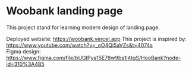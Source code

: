 # Woobank landing page

This project stand for learning modern design of landing page.<br />

Deployed website: https://woobank.vercel.app
This project is inspired by: https://www.youtube.com/watch?v=_oO4Qi5aVZs&t=4074s<br />
Figma design: https://www.figma.com/file/bUGIPys15E78w9bs1l4tgS/HooBank?node-id=310%3A485

